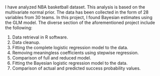 I have analyzed NBA basketball dataset. This analysis is based on the multivariate normal prior. The data has been collected in the form of 28 variables from 30 teams. In this project, I found Bayesian estimates using the GLM model. The diverse section of the aforementioned project include the following:
1.	Data retrieval in R software.
2.	Data cleanup.
3.	Fitting the complete logistic regression model to the data.
4.	Removing meaningless coefficients using stepwise regression.
5.	Comparison of full and reduced model.
6.	Fitting the Bayesian logistic regression model to the data.
7.	Comparison of actual and predicted success probability values.

